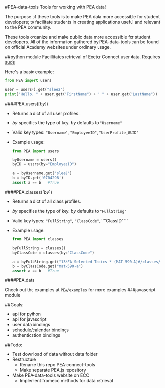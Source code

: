 #PEA-data-tools
Tools for working with PEA data!

The purpose of these tools is to make PEA data more accessible for student developers; to facilitate students in creating applications useful and relevant to the PEA community.

These tools organize and make public data more accessible for student developers. All of the information gathered by PEA-data-tools can be found on official Academy websites under ordinary usage.

##python module
Facillitates retrieval of Exeter Connect user data. 
Requires [suds](https://fedorahosted.org/suds/)

Here's a basic example:
```python
from PEA import users

user = users().get("slee2")
print("Hello, " + user.get("FirstName") + " " + user.get("LastName"))
```

####PEA.users([<i>by</i>])

 - Returns a dict of all user profiles.

 - *by* specifies the type of key. *by* defaults to ```"Username"```

 - Valid key types: ```"Username"```, ```"EmployeeID"```, ```"UserProfile_GUID"```
 - Example usage:
	```python
	from PEA import users

	byUsername = users()
	byID = users(by="EmployeeID")

	a = byUsername.get('slee2')
	b = byID.get('0704298')
	assert a == b	#True
	```

####PEA.classes([<i>by</i>])
 - Returns a dict of all class profiles.

 - *by* specifies the type of key. *by* defaults to ```"FullString"```

 - Valid key types: ```"FullString"```, ```"ClassCode"```, ``"ClassID"```
 - Example usage:
	```python
	from PEA import classes

	byFullString = classes()
	byClassCode = classes(by="ClassCode")
	
	a = byFullString.get("13/FA Selected Topics * (MAT-590-A)#/classes/mat-590-a-cs81877")
	b = byClassCode.get("mat-590-a")
	assert a == b	#True
	```
	
####PEA.data




Check out the examples at `PEA/examples` for more examples
###javascript module


##Goals:
 - api for python
 - api for javascript
 - user data bindings
 - schedule/calendar bindings
 - authentication bindings

##Todo:
 - Test download of data without data folder
 - Restructure
	 - Rename this repo PEA-connect-tools
	 - Make separate PEA.js repository
 - Make PEA-data-tools website on ECC
	 - Implement fromecc methods for data retrieval
